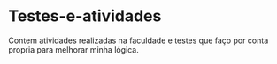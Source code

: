 # Testes-e-atividades
Contem atividades realizadas na faculdade e testes que faço por conta propria para melhorar minha lógica.
